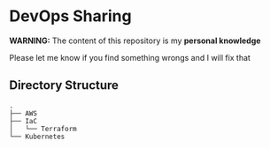 # DevOps Sharing

**WARNING:** The content of this repository is my **personal knowledge**

Please let me know if you find something wrongs and I will fix that

## Directory Structure

```
.
├── AWS               
├── IaC
│   └── Terraform
└── Kubernetes                    
```
